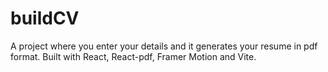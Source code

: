 # buildCV
A project where you enter your details and it generates your resume in pdf format. Built with React, React-pdf, Framer Motion and Vite.
